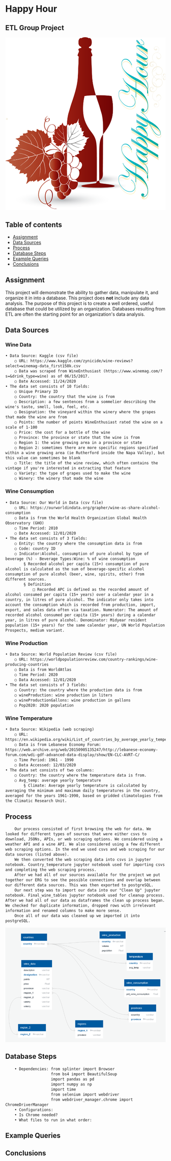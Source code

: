 # Happy Hour
## ETL Group Project

![Title](Images/hh1.png)

## Table of contents
* [Assignment](#assignment)
* [Data Sources](#data_sources)
* [Process](#process)
* [Database Steps](#database_steps)
* [Example Queries](#example_queries)
* [Conclusions](#conclusions)


## Assignment
This project will demonstrate the ability to gather data, manipulate it, and organize it in into a database. This project does **not** include any data analysis. The purpose of this project is to create a well ordered, useful database that could be utilized by an organization. Databases resulting from ETL are often the starting point for an organization's data analysis.

## Data Sources

### Wine Data  

	• Data Source: Kaggle (csv file)  
		○ URL: https://www.kaggle.com/zynicide/wine-reviews?select=winemag-data_first150k.csv  
		○ Data was scraped from WineEnthusiast (https://www.winemag.com/?s=&drink_type=wine) as of 06/15/2017.  
		○ Date Accessed: 11/24/2020  
	• The data set consists of 10 fields:  
		○ Unique Primary ID  
		○ Country: the country that the wine is from  
		○ Description: a few sentences from a sommelier describing the wine's taste, smell, look, feel, etc.  
		○ Designation: the vineyard within the winery where the grapes that made the wine are from  
		○ Points: the number of points WineEnthusiast rated the wine on a scale of 1-100  
		○ Price: the cost for a bottle of the wine  
		○ Province: the province or state that the wine is from  
		○ Region 1: the wine growing area in a province or state  
		○ Region 2: sometimes there are more specific regions specified within a wine growing area (ie Rutherford inside the Napa Valley), but this value can sometimes be blank  
		○ Title: the title of the wine review, which often contains the vintage if you're interested in extracting that feature  
		○ Variety: the type of grapes used to make the wine  
		○ Winery: the winery that made the wine    
		

### Wine Consumption     
	• Data Source: Our World in Data (csv file)      
		○ URL: https://ourworldindata.org/grapher/wine-as-share-alcohol-consumption      
		○ Data is from the World Health Organization Global Health Observatory (GHO)      
		○ Time Period: 2010      
		○ Date Accessed: 12/01/2020      
	• The data set consists of 3 fields:      
		○ Entity: the country where the consumption data is from    
		○ Code: country ID    
		○ Indicator:Alcohol, consumption of pure alcohol by type of beverage (%) - Beverage Types:Wine: % of wine consumption    
			§ Recorded alcohol per capita (15+) consumption of pure alcohol is calculated as the sum of beverage-specific alcohol consumption of pure alcohol (beer, wine, spirits, other) from different sources.    
			§ Definition
				□ Recorded APC is defined as the recorded amount of alcohol consumed per capita (15+ years) over a calendar year in a country, in litres of pure alcohol. The indicator only takes into account the consumption which is recorded from production, import, export, and sales data often via taxation. Numerator: The amount of recorded alcohol consumed per capita (15+ years) during a calendar year, in litres of pure alcohol. Denominator: Midyear resident population (15+ years) for the same calendar year, UN World Population Prospects, medium variant.    


### Wine Production  
	• Data Source: World Population Review (csv file)  
		○ URL: https://worldpopulationreview.com/country-rankings/wine-producing-countries   
		○ Data is from WorldAtlas  
		○ Time Period: 2020  
		○ Data Accessed: 12/01/2020  
	• The data set consists of 3 fields:  
		○ Country: the country where the production data is from  
		○ wineProduction: wine production in liters  
		○ wineProductionGallons: wine production in gallons  
		○ Pop2020: 2020 population  

### Wine Temperature  
	• Data Source: Wikipedia (web scraping)  
		○ URL: https://en.wikipedia.org/wiki/List_of_countries_by_average_yearly_temperature  
		○ Data is from Lebanese Economy Forum: https://web.archive.org/web/20150905135247/http://lebanese-economy-forum.com/wdi-gdf-advanced-data-display/show/EN-CLC-AVRT-C/  
		○ Time Period: 1961 - 1990  
		○ Data Accessed: 12/03/2020  
	• The data set consists of two columns:  
		○ Country: the country where the temperature data is from.  
		○ Avg_temp: average yearly temperature  
			§ Climate: Average yearly temperature is calculated by averaging the minimum and maximum daily temperatures in the country, averaged for the years 1961-1990, based on gridded climatologies from the Climatic Research Unit.  

## Process  
        Our process consisted of first browsing the web for data. We looked for different types of sources that were either csvs to download, JSONs, APIs, or web scraping options. We considered using a weather API and a wine API. We also considered using a few different web scraping options. In the end we used csvs and web scraping for our data sources (listed above).  
        We then converted the web scraping data into csvs in jupyter notebook. Country_temperature jupyter notebook used for importing csvs and completing the web scraping process.     
        After we had all of our sources available for the project we put together our ERG to see the possible connections and overlap between our different data sources. This was then exported to postgreSQL.  
        Our next step was to import our data into our "Clean Up" jupyter notebook. Final_wine_tables jupyter notebook used for cleanup process. After we had all of our data as dataframes the clean up process began.  We checked for duplicate information, dropped rows with irrelevant information and renamed columns to make more sense.  
        Once all of our data was cleaned up we imported it into postgreSQL.  
         

![ERG](Images/ERD_diagram.png)  

## Database Steps  
        • Dependencies: from splinter import Browser  
                        from bs4 import BeautifulSoup  
                        import pandas as pd  
                        import numpy as np  
                        import time  
                        from selenium import webdriver  
                        from webdriver_manager.chrome import ChromeDriverManager  
        • Configurations:  
        • Is Chrome needed? 
        • What files to run in what order: 
       

## Example Queries  

## Conclusions  


   
           
